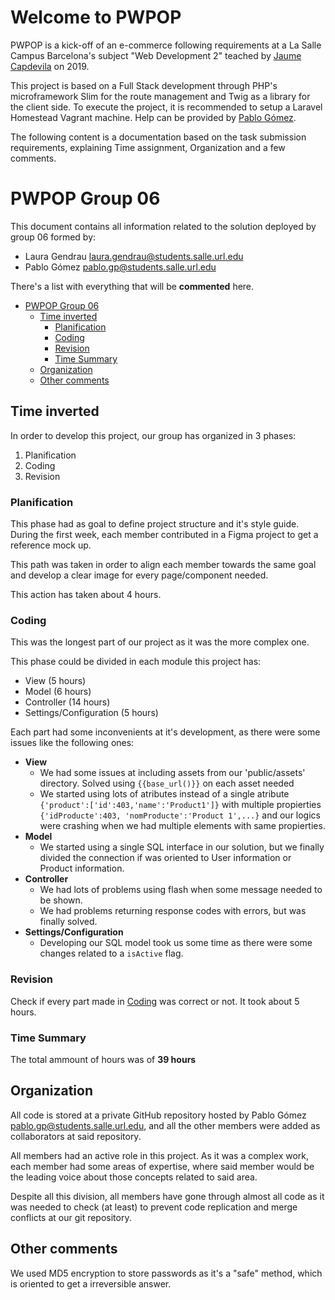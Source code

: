 # Welcome to PWPOP

PWPOP is a kick-off of an e-commerce following requirements at a La Salle Campus Barcelona's subject "Web Development 2" teached by [Jaume Capdevila](https://github.com/jaumecapdevila) on 2019.

This project is based on a Full Stack development through PHP's microframework Slim for the route management and Twig as a library for the client side. To execute the project, it is recommended to setup a Laravel Homestead Vagrant machine. Help can be provided by [Pablo Gómez](mailto:pgomezponce@gmail.com).

The following content is a documentation based on the task submission requirements, explaining Time assignment, Organization and a few comments.

# PWPOP Group 06

This document contains all information related to the solution deployed by group 06 formed by:

- Laura Gendrau <laura.gendrau@students.salle.url.edu>
- Pablo Gómez <pablo.gp@students.salle.url.edu>

There's a list with everything that will be **commented** here.

- [PWPOP Group 06](#PWPOP-Group-06)
  - [Time inverted](#Time-inverted)
    - [Planification](#Planification)
    - [Coding](#Coding)
    - [Revision](#Revision)
    - [Time Summary](#Time-Summary)
  - [Organization](#Organization)
  - [Other comments](#Other-comments)

## Time inverted

In order to develop this project, our group has organized in 3 phases:

1. Planification
2. Coding
3. Revision

### Planification

This phase had as goal to define project structure and it's style guide.
During the first week, each member contributed in a Figma project to get a reference mock up.

This path was taken in order to align each member towards the same goal and develop a clear image for every page/component needed.

This action has taken about 4 hours.

### Coding

This was the longest part of our project as it was the more complex one.

This phase could be divided in each module this project has:

- View (5 hours)
- Model (6 hours)
- Controller (14 hours)
- Settings/Configuration (5 hours)

Each part had some inconvenients at it's development, as there were some issues like the following ones:

- **View**
  - We had some issues at including assets from our 'public/assets' directory. Solved using `{{base_url()}}` on each asset needed
  - We started using lots of atributes instead of a single atribute `{'product':['id':403,'name':'Product1']}` with multiple propierties `{'idProducte':403, 'nomProducte':'Product 1',...}` and our logics were crashing when we had multiple elements with same propierties.
- **Model**
  - We started using a single SQL interface in our solution, but we finally divided the connection if was oriented to User information or Product information.
- **Controller**
  - We had lots of problems using flash when some message needed to be shown.
  - We had problems returning response codes with errors, but was finally solved.
- **Settings/Configuration**
  - Developing our SQL model took us some time as there were some changes related to a `isActive` flag.

### Revision

Check if every part made in [Coding](###Coding) was correct or not. It took about 5 hours.

### Time Summary

The total ammount of hours was of **39 hours**

## Organization

All code is stored at a private GitHub repository hosted by Pablo Gómez <pablo.gp@students.salle.url.edu>, and all the other members were added as collaborators at said repository. 

All members had an active role in this project. As it was a complex work, each member had some areas of expertise, where said member would be the leading voice about those concepts related to said area.

Despite all this division, all members have gone through almost all code as it was needed to check (at least) to prevent code replication and merge conflicts at our git repository.

## Other comments

We used MD5 encryption to store passwords as it's a "safe" method, which is oriented to get a irreversible answer.
